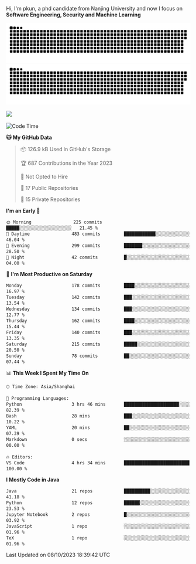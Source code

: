 Hi, I'm pkun, a phd candidate from Nanjing University and now I focus on **Software Engineering, Security and Machine Learning**

![GitHub Snake Light](https://github.com/pppppkun/pppppkun/blob/output/github-snake.svg#gh-light-mode-only)
![GitHub Snake dark](https://github.com/pppppkun/pppppkun/blob/output/github-snake-dark.svg#gh-dark-mode-only)

![](https://komarev.com/ghpvc/?username=pppppkun)
<!--START_SECTION:waka-->
![Code Time](http://img.shields.io/badge/Code%20Time-1%2C930%20hrs%206%20mins-blue)

**🐱 My GitHub Data** 

> 📦 126.9 kB Used in GitHub's Storage 
 > 
> 🏆 687 Contributions in the Year 2023
 > 
> 🚫 Not Opted to Hire
 > 
> 📜 17 Public Repositories 
 > 
> 🔑 15 Private Repositories 
 > 
**I'm an Early 🐤** 

```text
🌞 Morning                225 commits         █████░░░░░░░░░░░░░░░░░░░░   21.45 % 
🌆 Daytime                483 commits         ████████████░░░░░░░░░░░░░   46.04 % 
🌃 Evening                299 commits         ███████░░░░░░░░░░░░░░░░░░   28.50 % 
🌙 Night                  42 commits          █░░░░░░░░░░░░░░░░░░░░░░░░   04.00 % 
```
📅 **I'm Most Productive on Saturday** 

```text
Monday                   178 commits         ████░░░░░░░░░░░░░░░░░░░░░   16.97 % 
Tuesday                  142 commits         ███░░░░░░░░░░░░░░░░░░░░░░   13.54 % 
Wednesday                134 commits         ███░░░░░░░░░░░░░░░░░░░░░░   12.77 % 
Thursday                 162 commits         ████░░░░░░░░░░░░░░░░░░░░░   15.44 % 
Friday                   140 commits         ███░░░░░░░░░░░░░░░░░░░░░░   13.35 % 
Saturday                 215 commits         █████░░░░░░░░░░░░░░░░░░░░   20.50 % 
Sunday                   78 commits          ██░░░░░░░░░░░░░░░░░░░░░░░   07.44 % 
```


📊 **This Week I Spent My Time On** 

```text
🕑︎ Time Zone: Asia/Shanghai

💬 Programming Languages: 
Python                   3 hrs 46 mins       █████████████████████░░░░   82.39 % 
Bash                     28 mins             ███░░░░░░░░░░░░░░░░░░░░░░   10.22 % 
YAML                     20 mins             ██░░░░░░░░░░░░░░░░░░░░░░░   07.39 % 
Markdown                 0 secs              ░░░░░░░░░░░░░░░░░░░░░░░░░   00.00 % 

🔥 Editors: 
VS Code                  4 hrs 34 mins       █████████████████████████   100.00 % 
```

**I Mostly Code in Java** 

```text
Java                     21 repos            ██████████░░░░░░░░░░░░░░░   41.18 % 
Python                   12 repos            ██████░░░░░░░░░░░░░░░░░░░   23.53 % 
Jupyter Notebook         2 repos             █░░░░░░░░░░░░░░░░░░░░░░░░   03.92 % 
JavaScript               1 repo              ░░░░░░░░░░░░░░░░░░░░░░░░░   01.96 % 
TeX                      1 repo              ░░░░░░░░░░░░░░░░░░░░░░░░░   01.96 % 
```




 Last Updated on 08/10/2023 18:39:42 UTC
<!--END_SECTION:waka-->
